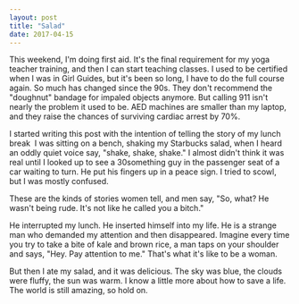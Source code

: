 ```yaml
---
layout: post
title: "Salad"
date: 2017-04-15
---
```


This weekend, I'm doing first aid. It's the final requirement for my yoga teacher training, and then I can start teaching classes. I used to be certified when I was in Girl Guides, but it's been so long, I have to do the full course again. So much has changed since the 90s. They don't recommend the "doughnut" bandage for impaled objects anymore. But calling 911 isn't nearly the problem it used to be. AED machines are smaller than my laptop, and they raise the chances of surviving cardiac arrest by 70%.

I started writing this post with the intention of telling the story of my lunch break  I was sitting on a bench, shaking my Starbucks salad, when I heard an oddly quiet voice say, "shake, shake, shake." I almost didn't think it was real until I looked up to see a 30something guy in the passenger seat of a car waiting to turn. He put his fingers up in a peace sign. I tried to scowl, but I was mostly confused.

These are the kinds of stories women tell, and men say, "So, what? He wasn't being rude. It's not like he called you a bitch."

He interrupted my lunch. He inserted himself into my life. He is a strange man who demanded my attention and then disappeared. Imagine every time you try to take a bite of kale and brown rice, a man taps on your shoulder and says, "Hey. Pay attention to me." That's what it's like to be a woman.

But then I ate my salad, and it was delicious. The sky was blue, the clouds were fluffy, the sun was warm. I know a little more about how to save a life. The world is still amazing, so hold on.
